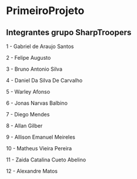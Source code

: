 # PrimeiroProjeto

<h2>Integrantes grupo SharpTroopers</h2>
<p>1 -  Gabriel de Araujo Santos</p>
<p>2 -  Felipe Augusto</p>
<p>3 -  Bruno Antonio Silva</p>
<p>4 -  Daniel Da Silva De Carvalho</p>
<p>5 -  Warley Afonso</p>
<p>6 -  Jonas Narvas Balbino</p>
<p>7 -  Diego Mendes</p>
<p>8 -  Allan Gilber</p>
<p>9 -  Allison Emanuel Meireles</p>
<p>10 - Matheus Vieira Pereira</p>
<p>11 - Zaida Catalina Cueto Abelino</p>
<p>12 - Alexandre Matos</p>











